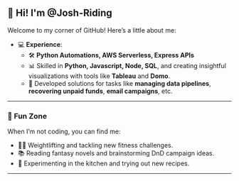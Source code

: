 ## 👋 Hi! I'm @Josh-Riding  

Welcome to my corner of GitHub! Here’s a little about me:  
- 💻 **Experience**:  
   - 🛠️ **Python Automations, AWS Serverless, Express APIs** 
   - 📊 Skilled in **Python, Javascript, Node, SQL**, and creating insightful visualizations with tools like **Tableau** and **Domo**.  
   - 📝 Developed solutions for tasks like **managing data pipelines**, **recovering unpaid funds**, **email campaigns**, etc.

---

### 🎉 Fun Zone  
When I’m not coding, you can find me:  
- 🏋️‍♂️ Weightlifting and tackling new fitness challenges.  
- 📚 Reading fantasy novels and brainstorming DnD campaign ideas.  
- 🍳 Experimenting in the kitchen and trying out new recipes.  

---

